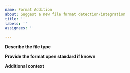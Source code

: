 ```yaml
---
name: Format Addition
about: Suggest a new file format detection/integration
title: ''
labels: ''
assignees: ''

---
```


**Describe the file type**

**Provide the format open standard if known**

**Additional context**

